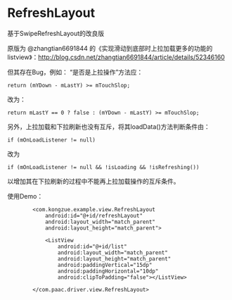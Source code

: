 # RefreshLayout
基于SwipeRefreshLayout的改良版

原版为 @zhangtian6691844 的《实现滑动到底部时上拉加载更多的功能的listview》：http://blog.csdn.net/zhangtian6691844/article/details/52346160

但其存在Bug，例如：
“是否是上拉操作”方法应：
```
return (mYDown - mLastY) >= mTouchSlop;
```
改为：
```
return mLastY == 0 ? false : (mYDown - mLastY) >= mTouchSlop;
```
另外，上拉加载和下拉刷新也没有互斥，将其loadData()方法判断条件由：
```
if (mOnLoadListener != null)
```
改为
```
if (mOnLoadListener != null && !isLoading && !isRefreshing()) 
```
以增加其在下拉刷新的过程中不能再上拉加载操作的互斥条件。


使用Demo：
```
        <com.kongzue.example.view.RefreshLayout
            android:id="@+id/refreshLayout"
            android:layout_width="match_parent"
            android:layout_height="match_parent">

            <ListView
                android:id="@+id/list"
                android:layout_width="match_parent"
                android:layout_height="match_parent"
                android:paddingVertical="15dp"
                android:paddingHorizontal="10dp"
                android:clipToPadding="false"></ListView>

        </com.paac.driver.view.RefreshLayout>
```
